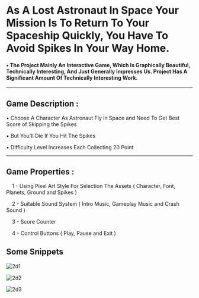 <h1>As A Lost Astronaut In Space Your Mission Is To Return To Your Spaceship Quickly, You Have To Avoid Spikes In Your Way Home.</h1>
<h4> •  The Project Mainly An Interactive Game, Which Is Graphically Beautiful, Technically Interesting, And Just Generally Impresses Us.
Project Has A Significant Amount Of Technically Interesting Work. </h4>
<hr>
<h2>Game Description : </h2>
<p> • Choose A Character As Astronaut Fly in Space and Need To Get Best Score of Skipping the Spikes </p>
<p> • But You'll Die If You Hit The Spikes </p>
<p> • Difficulty Level Increases Each Collecting 20 Point </p>
<hr>
<h2>Game Properties : </h2>
<p>&nbsp;&nbsp;&nbsp; 1 - Using Pixel Art Style For Selection The Assets ( Character, Font, Planets, Ground and Spikes )</p>
<p>&nbsp;&nbsp;&nbsp; 2 - Suitable Sound System ( Intro Music, Gameplay Music and Crash Sound )</p>
<p>&nbsp;&nbsp;&nbsp; 3 - Score Counter</p>
<p>&nbsp;&nbsp;&nbsp; 4 - Control Buttons ( Play, Pause and Exit )</p>

<h2> Some Snippets </h2>

![2d1](https://user-images.githubusercontent.com/60596766/169454198-f81de358-c0c3-4725-9ccb-31ea56eae924.png)

![2d2](https://user-images.githubusercontent.com/60596766/169454209-9c8b4271-158f-497d-baaa-1b27c5479426.png)

![2d3](https://user-images.githubusercontent.com/60596766/169454231-10643e55-f338-45cb-9e6b-fd75c05eed2e.png)
